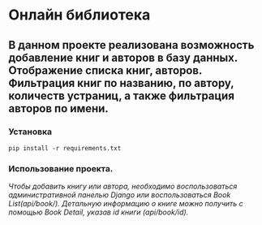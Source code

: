 # Онлайн библиотека

## В данном проекте реализована возможность добавление книг и авторов в базу данных. Отображение списка книг, авторов. Фильтрация книг по названию, по автору, количеств устраниц, а также фильтрация авторов по имени.

### Установка

```
pip install -r requirements.txt
```
### Использование проекта.
*Чтобы добавить книгу или автора, необходимо воспользоваться административной панелью Django или воспользоваться Book List(api/book/).*
*Детальную информацию о книге можно получить с помощью Book Detail, указав id книги (api/book/id).*
